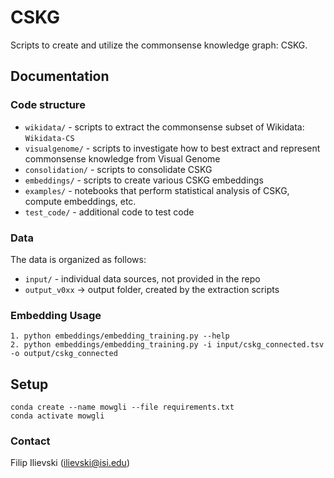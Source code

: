 # CSKG
Scripts to create and utilize the commonsense knowledge graph: CSKG.

## Documentation

### Code structure

* `wikidata/` - scripts to extract the commonsense subset of Wikidata: `Wikidata-CS` 
* `visualgenome/` - scripts to investigate how to best extract and represent commonsense knowledge from Visual Genome
* `consolidation/` - scripts to consolidate CSKG
* `embeddings/` - scripts to create various CSKG embeddings
* `examples/` - notebooks that perform statistical analysis of CSKG, compute embeddings, etc.
* `test_code/` - additional code to test code

### Data

The data is organized as follows:
* `input/` - individual data sources, not provided in the repo
* `output_v0xx` -> output folder, created by the extraction scripts

### Embedding Usage
```
1. python embeddings/embedding_training.py --help   
2. python embeddings/embedding_training.py -i input/cskg_connected.tsv -o output/cskg_connected 
```

## Setup

```
conda create --name mowgli --file requirements.txt
conda activate mowgli
```

### Contact
Filip Ilievski (ilievski@isi.edu)
